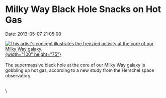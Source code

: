 Milky Way Black Hole Snacks on Hot Gas
======================================

Date: 2013-05-07 21:05:00

[![This artist\'s concept illustrates the frenzied activity at the core
of our Milky Way
galaxy.](http://www.jpl.nasa.gov/images/herschel/20130507/pia17009-th.jpg){width="100"
height="75"}](http://www.jpl.nasa.gov/news/news.cfm?release=2013-156&rn=news.xml&rst=3785)\
\
The supermassive black hole at the core of our Milky Way galaxy is
gobbling up hot gas, according to a new study from the Herschel space
observatory.

\
\
